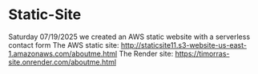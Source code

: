 # Static-Site
Saturday 07/19/2025 we created an AWS static website with a serverless contact form 
The AWS static site: http://staticsite11.s3-website-us-east-1.amazonaws.com/aboutme.html
The Render site: https://timorras-site.onrender.com/aboutme.html
